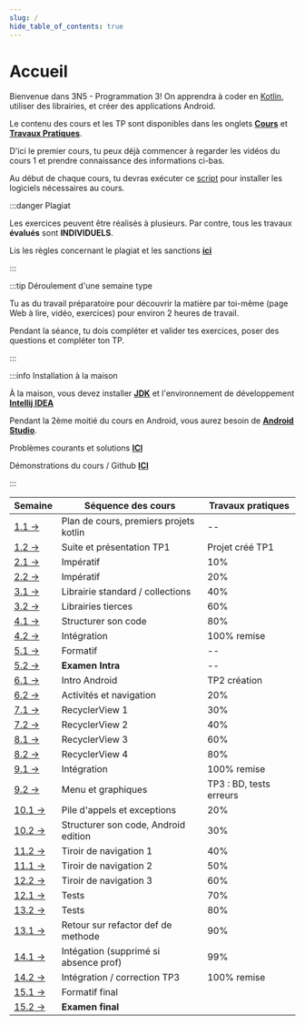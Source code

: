 ```yaml
---
slug: /
hide_table_of_contents: true
---
```


# Accueil

<Row>

<Column>

Bienvenue dans 3N5 - Programmation 3! On apprendra à coder en [Kotlin](https://kotlinlang.org), utiliser des librairies, et créer des applications Android.

Le contenu des cours et les TP sont disponibles dans les onglets **[Cours](cours/accueil)** et **[Travaux Pratiques](tp/tp1)**.

D'ici le premier cours, tu peux déjà commencer à regarder les vidéos du cours 1 et prendre connaissance des informations ci-bas.

Au début de chaque cours, tu devras exécuter ce [script](https://github.com/departement-info-cem/scripts-mobile/tree/main) pour installer les logiciels nécessaires au cours.

:::danger Plagiat

Les exercices peuvent être réalisés à plusieurs. Par contre, tous les travaux **évalués** sont **INDIVIDUELS**.

Lis les règles concernant le plagiat et les sanctions **[ici](https://info.cegepmontpetit.ca/plagiat)**

:::

:::tip Déroulement d'une semaine type

Tu as du travail préparatoire pour découvrir la matière par toi-même (page Web à lire, vidéo, exercices) pour environ 2 heures de travail.

Pendant la séance, tu dois compléter et valider tes exercices, poser des questions et compléter ton TP.

:::

:::info Installation à la maison

À la maison, vous devez installer **[JDK](https://aws.amazon.com/fr/corretto/)** et l'environnement de développement **[Intellij IDEA](https://www.jetbrains.com/fr-fr/idea/)**

Pendant la 2ème moitié du cours en Android, vous aurez besoin de **[Android Studio](https://developer.android.com/studio)**.

Problèmes courants et solutions **[ICI](solutions)**

Démonstrations du cours / Github **[ICI](https://github.com/departement-info-cem/3N5-Prog3)**

:::

</Column>


<Column>


| Semaine                           | Séquence des cours                     | Travaux pratiques     |
|-----------------------------------|----------------------------------------|-----------------------|
| [1.1 →](cours/accueil)            | Plan de cours, premiers projets kotlin | --                    |
| [1.2 →](cours/accueil)            | Suite et présentation TP1              | Projet créé TP1       |
| [2.1 →](cours/imperatif)          | Impératif                              | 10%                   |
| [2.2 →](cours/imperatif)          | Impératif                              | 20%                   |
| [3.1 →](cours/std-lib)            | Librairie standard / collections       | 40%                   |
| [3.2 →](cours/librairies)         | Librairies tierces                     | 60%                   |
| [4.1 →](cours/structure)          | Structurer son code                    | 80%                   |
| [4.2 →](cours/integration-1)      | Intégration                            | 100% remise           |
| [5.1 →](cours/formatif-intra)     | Formatif                               | --                    |
| [5.2 →](cours/examen-intra)       | **Examen Intra**                       | --                    |
| [6.1 →](cours/intro-android)      | Intro Android                          | TP2 création          |
| [6.2 →](cours/activites)          | Activités et navigation                | 20%                   |
| [7.1 →](cours/recycler)           | RecyclerView 1                         | 30%                   |
| [7.2 →](cours/recycler)           | RecyclerView 2                         | 40%                   |
| [8.1 →](cours/recycler)           | RecyclerView 3                         | 60%                   |
| [8.2 →](cours/recycler)           | RecyclerView 4                         | 80%                   |
| [9.1 →](cours/integration-2)      | Intégration                            | 100% remise           |
| [9.2 →](cours/menu)               | Menu et graphiques                     | TP3 : BD, tests erreurs |
| [10.1 →](cours/integration-1)     | Pile d'appels et exceptions            | 20%                   |
| [10.2 →](cours/structure-android) | Structurer son code, Android edition   | 30%                   |
| [11.2 →](cours/tiroir)            | Tiroir de navigation 1                 | 40%                   |
| [11.1 →](cours/tiroir)            | Tiroir de navigation 2                 | 50%                   |
| [12.2 →](cours/tiroir)            | Tiroir de navigation 3                 | 60%                   |
| [12.1 →](cours/tests)             | Tests                                  | 70%                   |
| [13.2 →](cours/tests)             | Tests                                  | 80%                   |
| [13.1 →](cours/integration-3)     | Retour sur refactor def de methode     | 90%                   |
| [14.1 →](cours/integration-3)     | Intégation (supprimé si absence prof)  | 99%                   |
| [14.2 →](cours/integration-3)     | Intégration / correction TP3           | 100% remise           |
| [15.1 →](cours/formatif-final)    | Formatif final                         |                       |
| [15.2 →](cours/examen-final)      | **Examen final**                       |                       |



</Column>

</Row>

